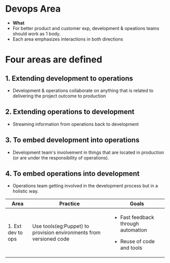 # Devops Area
-  **What** 
  - For better product and customer exp, development & opeations teams should work as 1 body. 
  - Each area emphasizes interactions in both directions 

# Four areas are defined
## 1. Extending development to operations
- Development & operations collaborate on anything that is related to delivering the project outcome to production

## 2. Extending operations to development
- Streaming information from operations back to development

## 3. To embed development into operations
- Development team's involvement in things that are located in production (or are under the responsibility of operations).

## 4. To embed operations into development
- Operations team getting involved in the development process but in a holistic way.
    

Area | Practice | Goals 
--- | --- | ---
1. Ext dev to ops | Use tools(eg:Puppet) to provision environments from versioned code | <ul><li>Fast feedback through automation</li></ul> <ul><li>Reuse of code and tools</li></ul>
